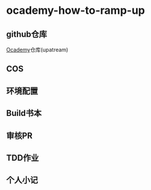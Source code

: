 # ocademy-how-to-ramp-up
## github仓库
[Ocademy](https://github.com/ocademy-ai/machine-learning)仓库(upatream)
## COS
## 环境配置
## Build书本
## 审核PR
## TDD作业
## 个人小记
